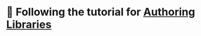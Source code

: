 # :whale: Following the tutorial for [Authoring Libraries](https://webpack.js.org/guides/author-libraries/#authoring-a-library)
